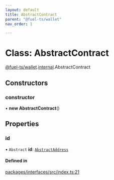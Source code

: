 ```yaml
---
layout: default
title: AbstractContract
parent: "@fuel-ts/wallet"
nav_order: 1

---
```


# Class: AbstractContract

[@fuel-ts/wallet](../index.md).[internal](../namespaces/internal.md).AbstractContract

## Constructors

### constructor

• **new AbstractContract**()

## Properties

### id

• `Abstract` **id**: [`AbstractAddress`](internal-AbstractAddress.md)

#### Defined in

[packages/interfaces/src/index.ts:21](https://github.com/FuelLabs/fuels-ts/blob/master/packages/interfaces/src/index.ts#L21)
